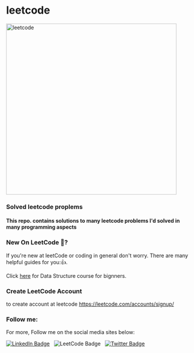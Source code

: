 # leetcode
<img width="462" alt="leetcode" src="https://user-images.githubusercontent.com/75845807/209070467-eedfbc7a-91df-435d-86f4-7403ca307f72.png">


### Solved leetcode proplems

<h4> This repo. contains solutions to many leetcode problems I'd solved in many programming aspects</h4>

### New On LeetCode :thinking:?
If you're new at leetCode or coding in general don't worry. There are many helpful guides for you:👍.

Click <a href="https://www.googleadservices.com/pagead/aclk?sa=L&ai=DChcSEwjOtvTAmI38AhWT3VEKHSPDBLsYABACGgJ3cw&ohost=www.google.com&cid=CAESbOD2vgP0UWoV1YRDLnB-S5rFNjDdzbLcuqH8SHKxQ5bzGVgnf-V3n9CTGrWA7rxGZbtqKf-x1acMDcQjRbimxxNzBkz4kdVMi1_QzM6Ts1dLIXv5-FJXqwm3DokWtxwnfgh1vLXAUXWN7Mpmpw&sig=AOD64_2pq7nM6uq-BBLkNXm9trSkq2Xb9g&q&adurl&ved=2ahUKEwig_e3AmI38AhWlR_EDHTonDBkQ0Qx6BAgGEAE">here</a> for Data Structure course for bignners. 

### Create LeetCode Account

to create account at leetcode https://leetcode.com/accounts/signup/

### Follow me:
For more, Follow me on the social media sites below:

<div id="icons">
  <a href="https://www.linkedin.com/in/ahmed-ghannam-a93b681b5" >
    <img src="https://img.shields.io/badge/LinkedIn-blue?style=for-the-badge&logo=linkedin&logoColor=white" alt="LinkedIn Badge"/></a>
  <a>&nbsp;
    <img src="https://img.shields.io/badge/LeetCode-orange?style=for-the-badge&logo=leetcode&logoColor=white" alt="LeetCode Badge"/>
  </a>&nbsp;
  <a href="https://twitter.com/AhmadGhnnam5">
       <img src="https://img.shields.io/badge/Twitter-blue?style=for-the-badge&logo=twitter&logoColor=white" alt="Twitter Badge"/>
  </a>
</div>
